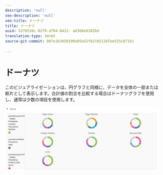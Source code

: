 ```yaml
---
description: 'null'
seo-description: 'null'
seo-title: ドーナツ
title: ドーナツ
uuid: 5376510c-82f9-4f04-8412- ad368e6182bd
translation-type: tm+mt
source-git-commit: 86fe1b3650100a05e52fb2102134fee515c871b1

---
```



# ドーナツ

このビジュアライゼーションは、円グラフと同様に、データを全体の一部または断片として表示します。合計値の割合を比較する場合はドーナツグラフを使用し、通常は少数の項目を使用します。

![](assets/donut.png)

